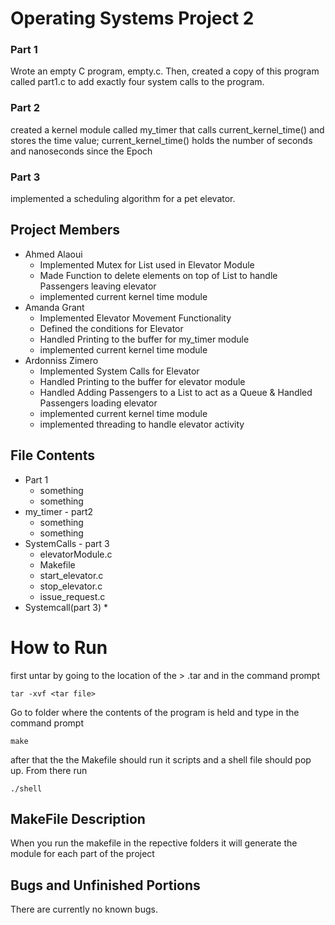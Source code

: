 # Operating Systems Project 2
### Part 1 
Wrote an empty C program, empty.c. Then, created a copy of this program called part1.c to add exactly four system calls to the program. 
### Part 2
created a kernel module called my_timer that calls current_kernel_time() and stores the time value; current_kernel_time() holds the number of seconds and nanoseconds since the Epoch
### Part 3 
implemented a scheduling algorithm for a pet elevator. 
## Project Members
* Ahmed Alaoui
  * Implemented Mutex for List used in Elevator Module
  * Made Function to delete elements on top of List to handle Passengers leaving elevator
  * implemented current kernel time module
* Amanda Grant 
  * Implemented Elevator Movement Functionality
  * Defined the conditions for Elevator
  * Handled Printing to the buffer for my_timer module
  * implemented current kernel time module
* Ardonniss Zimero
  * Implemented System Calls for Elevator
  * Handled Printing to the buffer for elevator module
  * Handled Adding Passengers to a List to act as a Queue & Handled Passengers loading elevator
  * implemented current kernel time module
  * implemented threading to handle elevator activity
## File Contents

* Part 1
  * something
  * something 
* my_timer - part2 
  * something
  * something 
* SystemCalls - part 3
  * elevatorModule.c 
  * Makefile 
  * start_elevator.c
  * stop_elevator.c
  * issue_request.c
* Systemcall(part 3)
  * 

# How to Run
first untar by going to the location of the > .tar and in the command prompt
```
tar -xvf <tar file> 
```
Go to folder where the contents of the program is held and type in the command prompt
```
make
```
after that the the Makefile should run it scripts and a shell file should pop up. From there run
```
./shell
```
## MakeFile Description
When you run the makefile in the repective folders it will generate the module for each part of the project

## Bugs and Unfinished Portions
There are currently no known bugs.
